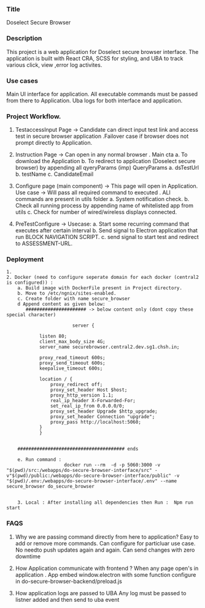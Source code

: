 ### Title
Doselect Secure Browser

### Description
This project is a  web application for Doselect secure browser interface. The application is built with React CRA, SCSS for styling, and UBA to track various click, view ,error log activites.


### Use cases
Main UI interface for application.
All executable commands must be passed from there to Application.
Uba logs for both interface and application.


### Project Workflow.


1. TestaccessInput Page -> Candidate can direct input test link and access test in secure browser application .Failover case if browser does not prompt directly to Application.

2. Instruction Page -> Can open in any normal browser .
    Main cta 
        a. To download the Application
        b. To redirect to application (Doselect secure browser) by appending all qyeryParams (imp)
    QueryParams 
        a. dsTestUrl 
        b. testName
        c. CandidateEmail

3. Configure page (main component) -> This page will open in Application.
    Use case -> Will pass all required command to executed  . ALl commands are present in utils folder
        a. System notification check.
        b. Check all running process by appending name of whitelisted app from utils 
        c. Check for number of wired/wireless displays connected.

4. PreTestConfigure ->
    Usecase:
        a. Start some recurring command that executes after certain interval
        b. Send signal to Electron application that run BLOCK NAVIGATION SCRIPT.
        c. send signal to start test and redirect to ASSESSMENT-URL.


### Deployment
    1.
    2. Docker (need to configure seperate domain for each docker (central2 is configured)) : 
        a. Build image with DockerFile present in Project directory.
        b. Move to /etc/ngnix/sites-enabled.
        c. Create folder with name secure_browser
        d Append content as given below:
           ###################### -> below content only (dont copy these special character)

                            server {

                listen 80;
                client_max_body_size 4G;
                server_name securebrowser.central2.dev.sg1.chsh.in;

                proxy_read_timeout 600s;
                proxy_send_timeout 600s;
                keepalive_timeout 600s;

                location / {
                    proxy_redirect off;
                    proxy_set_header Host $host;
                    proxy_http_version 1.1;
                    real_ip_header X-Forwarded-For;
                    set_real_ip_from 0.0.0.0/0;
                    proxy_set_header Upgrade $http_upgrade;
                    proxy_set_header Connection "upgrade";
                    proxy_pass http://localhost:5060;
                }
                }


        ####################################### ends

        e. Run command :
                         docker run --rm  -d -p 5060:3000 -v "$(pwd)/src:/webapps/do-secure-browser-interface/src" -v"$(pwd)/public:/webapps/do-secure-browser-interface/public" -v "$(pwd)/.env:/webapps/do-secure-browser-interface/.env" --name secure_browser do_secure_browser
                         

        3. Local : After installing all dependencies then Run :  Npm run start


### FAQS
1. Why we are passing command directly from here to application?
   Easy to add or remove more commands. Can configure for particluar use case. No needto push updates again and again.
   Can send changes with zero downtime

2. How Application communicate with frontend ?
   When any page open's in application . App embed window.electron with some function configure in do-secure-browser-backend/preload.js

3.  How application logs are passed to UBA
    Any log must be passed to listner added and then send to uba event 




 


